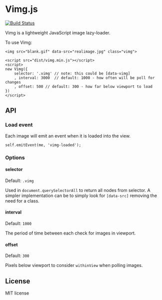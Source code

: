 # Vimg.js

[![Build Status](https://travis-ci.org/ScottishDave/Vimg.png?branch=master)](https://travis-ci.org/ScottishDave/Vimg)

Vimg is a lightweight JavaScript image lazy-loader.

To use Vimg:

```
<img src="blank.gif" data-src="realimage.jpg" class="vimg">

<script src="dist/vimg.min.js"></script>
<script>
new Vimg({
    selector: '.vimg' // note: this could be [data-vimg]
    , interval: 3000  // default: 1000 - how often will be poll for changes
    , offset: 500 // default: 300 - how far below viewport to load
})
</script>
```

## API

### Load event

Each image will emit an event when it is loaded into the view.

```self.emitEvent(me, 'vimg-loaded');```

### Options

#### selector

Default: `.vimg`

Used in `document.querySelectorAll` to return all nodes from selector. A simpler implementation can be to simply look for `[data-src]` removing the need for a class.

#### interval

Default: `1000`

The period of time between each check for images in viewport.

#### offset

Default: `300`

Pixels below viewport to consider `withinView` when polling images.

## License

MIT license